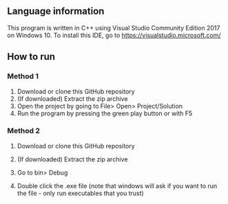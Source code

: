 ## Language information 
This program is written in C++ using Visual Studio Community Edition 2017 on 
Windows 10. To install this IDE, go to <https://visualstudio.microsoft.com/>
## How to run 
### Method 1 
1. Download or clone this GitHub repository 
2. (If downloaded) Extract the zip archive
3. Open the project by going to File> Open> Project/Solution 
4. Run the program by pressing the green play button or with F5
### Method 2
1. Download or clone this GitHub repository 

2. (If downloaded) Extract the zip archive

3. Go to bin> Debug

4. Double click the .exe file (note that windows will ask if you want to 
run the file - only run executables that you trust)
